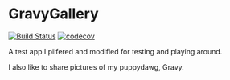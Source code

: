 # GravyGallery

[![Build Status](https://travis-ci.com/edtbl76/GravyGallery.svg?branch=main)](https://travis-ci.com/edtbl76/GravyGallery)
[![codecov](https://codecov.io/gh/edtbl76/GravyGallery/branch/main/graph/badge.svg?token=T6NLI6Z0KP)](https://codecov.io/gh/edtbl76/GravyGallery)

A test app I pilfered and modified for testing and playing around. 

I also like to share pictures of my puppydawg, Gravy.
